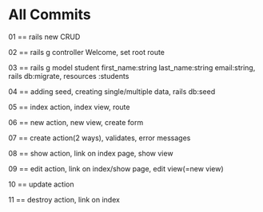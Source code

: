 # All Commits

01 == rails new CRUD

02 == rails g controller Welcome,
      set root route

03 == rails g model student first_name:string last_name:string email:string,
      rails db:migrate,
      resources :students

04 == adding seed,
      creating single/multiple data,
      rails db:seed

05 == index action,
      index view,
      route

06 == new action,
      new view,
      create form

07 == create action(2 ways),
     validates,
     error messages 

08 == show action,
      link on index page,
      show view

09 == edit action,
      link on index/show page,
      edit view(=new view)

10 == update action

11 == destroy action,
      link on index


